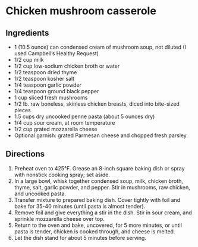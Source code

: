 Chicken mushroom casserole
==========================

Ingredients
-----------

- 1 (10.5 ounce) can condensed cream of mushroom soup, not diluted (I used Campbell’s Healthy Request)
- 1/2 cup milk
- 1/2 cup low-sodium chicken broth or water
- 1/2 teaspoon dried thyme
- 1/2 teaspoon kosher salt
- 1/4 teaspoon garlic powder
- 1/4 teaspoon ground black pepper
- 1 cup sliced fresh mushrooms
- 1/2 lb. raw boneless, skinless chicken breasts, diced into bite-sized pieces
- 1.5 cups dry uncooked penne pasta (about 5 ounces dry)
- 1/4 cup sour cream, at room temperature
- 1/2 cup grated mozzarella cheese
- Optional garnish: grated Parmesan cheese and chopped fresh parsley

Directions
----------

1. Preheat oven to 425°F. Grease an 8-inch square baking dish or spray with nonstick cooking spray; set aside.
2. In a large bowl, whisk together condensed soup, milk, chicken broth, thyme, salt, garlic powder, and pepper. Stir in mushrooms, raw chicken, and uncooked pasta.
3. Transfer mixture to prepared baking dish. Cover tightly with foil and bake for 35-40 minutes (until pasta is almost tender).
4. Remove foil and give everything a stir in the dish. Stir in sour cream, and sprinkle mozzarella cheese over top.
5. Return to the oven and bake, uncovered, for 5 more minutes, or until pasta is tender, chicken is cooked through, and cheese is melted.
6. Let the dish stand for about 5 minutes before serving.
